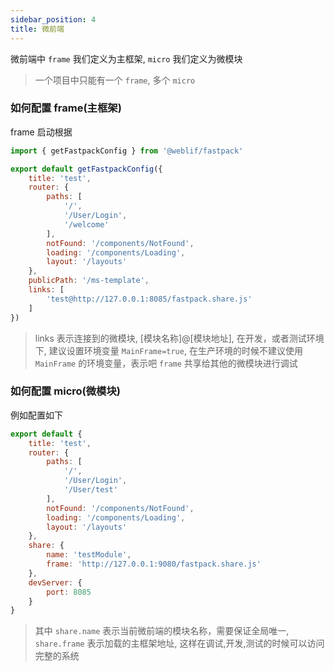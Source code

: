 ```yaml
---
sidebar_position: 4
title: 微前端
---
```


微前端中 `frame` 我们定义为主框架, `micro` 我们定义为微模块


> 一个项目中只能有一个 `frame`, 多个 `micro`

### 如何配置 frame(主框架)

frame 启动根据

```js {17}
import { getFastpackConfig } from '@weblif/fastpack'

export default getFastpackConfig({
    title: 'test',
    router: {
        paths: [
            '/',
            '/User/Login',
            '/welcome'
        ],
        notFound: '/components/NotFound',
        loading: '/components/Loading',
        layout: '/layouts'
    },
    publicPath: '/ms-template',
    links: [
        'test@http://127.0.0.1:8085/fastpack.share.js'
    ]
})
```

> links 表示连接到的微模块, [模块名称]@[模块地址], 在开发，或者测试环境下, 建议设置环境变量 `MainFrame=true`, 在生产环境的时候不建议使用
 `MainFrame` 的环境变量，表示吧 `frame` 共享给其他的微模块进行调试 

### 如何配置 micro(微模块)

例如配置如下

```js {14,15}
export default {
    title: 'test',
    router: {
        paths: [
            '/',
            '/User/Login',
            '/User/test'
        ],
        notFound: '/components/NotFound',
        loading: '/components/Loading',
        layout: '/layouts'
    },
    share: {
        name: 'testModule',
        frame: 'http://127.0.0.1:9080/fastpack.share.js'
    },
    devServer: {
        port: 8085
    }
}
```

> 其中 `share.name` 表示当前微前端的模块名称，需要保证全局唯一, `share.frame` 表示加载的主框架地址, 这样在调试,开发,测试的时候可以访问完整的系统

